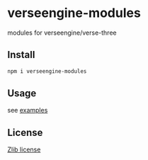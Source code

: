 # verseengine-modules

modules for verseengine/verse-three

## Install

```sh
npm i verseengine-modules
```

## Usage

see [examples](examples)

## License

[Zlib license](LICENSE)
